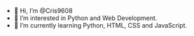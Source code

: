 - 👋 Hi, I’m @Cris9608
- 👀 I’m interested in Python and Web Development.
- 🌱 I’m currently learning Python, HTML, CSS and JavaScript.

<!---
Cris9608/Cris9608 is a ✨ special ✨ repository because its `README.md` (this file) appears on your GitHub profile.
You can click the Preview link to take a look at your changes.
--->
